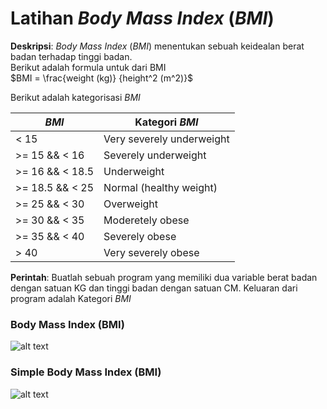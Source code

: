 # Latihan *Body Mass Index* (*BMI*)

**Deskripsi**: *Body Mass Index* (*BMI*) menentukan sebuah keidealan berat badan terhadap tinggi badan.<br>
Berikut adalah formula untuk dari BMI<br>
$BMI = \frac{weight (kg)} {height^2 (m^2)}$

Berikut adalah kategorisasi *BMI*

| *BMI* | Kategori *BMI* |
|-------|----------------|
| < 15 | Very severely underweight |
| >= 15 && < 16 | Severely underweight |
| >= 16 && < 18.5 | Underweight |
| >= 18.5 && < 25 | Normal (healthy weight) |
| >= 25 && < 30 | Overweight |
| >= 30 && < 35 | Moderetely obese |
| >= 35 && < 40 | Severely obese |
| > 40 | Very severely obese |

**Perintah**: Buatlah sebuah program yang memiliki dua variable berat badan dengan satuan KG dan tinggi badan dengan satuan CM. Keluaran dari program adalah Kategori *BMI*

### Body Mass Index (BMI)

![alt text](https://github.com/Bunny4teen/Digital-Talent/blob/master/Python/Tugas%201%20BMI/images/main.png "Screenshoot main.py")

### Simple Body Mass Index (BMI)

![alt text](https://github.com/Bunny4teen/Digital-Talent/blob/master/Python/Tugas%201%20BMI/images/simple.png "Screenshoot simple.py")
